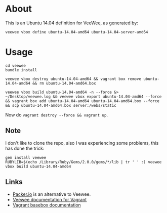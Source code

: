 # About

This is an Ubuntu 14.04 definition for VeeWee, as generated by:

`veewee vbox define ubuntu-14.04-amd64 ubuntu-14.04-server-amd64`

# Usage

```
cd veewee
bundle install

veewee vbox destroy ubuntu-14.04-amd64 && vagrant box remove ubuntu-14.04-amd64 && rm ubuntu-14.04-amd64.box

veewee vbox build ubuntu-14.04-amd64 -n --force &> ~/Desktop/veewee.log && veewee vbox export ubuntu-14.04-amd64 --force && vagrant box add ubuntu-14.04-amd64 ubuntu-14.04-amd64.box --force && scp ubuntu-14.04-amd64.box server:/webs/static
```

Now do `vagrant destroy --force && vagrant up`.

## Note

I don't like to clone the repo, also I was experiencing some problems, this has done the trick:

```
gem install veewee
RUBYLIB=$(echo /Library/Ruby/Gems/2.0.0/gems/*/lib | tr ' ' :) veewee vbox build ubuntu-14.04-amd64
```

## Links

- [Packer.io](http://www.packer.io) is an alternative to Veewee.
- [Veewee documentation for Vagrant](https://github.com/jedi4ever/veewee/blob/master/doc/vagrant.md)
- [Vagrant basebox documentation](http://docs.vagrantup.com/v2/boxes/base.html)
